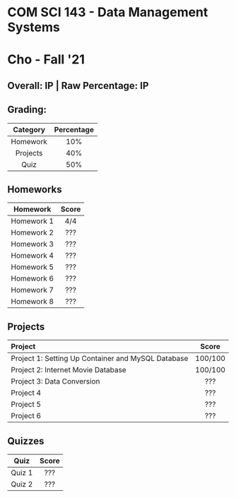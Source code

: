 # COM SCI 143 - Data Management Systems

# Cho - Fall '21

## Overall: IP | Raw Percentage: IP

## Grading:

| Category | Percentage |
| :------: | :--------: |
| Homework |    10%     |
| Projects |    40%     |
|   Quiz   |    50%     |

## Homeworks

|  Homework  | Score |
| :--------: | :---: |
| Homework 1 |  4/4  |
| Homework 2 |  ???  |
| Homework 3 |  ???  |
| Homework 4 |  ???  |
| Homework 5 |  ???  |
| Homework 6 |  ???  |
| Homework 7 |  ???  |
| Homework 8 |  ???  |

## Projects

| Project                                            |  Score  |
| :------------------------------------------------- | :-----: |
| Project 1: Setting Up Container and MySQL Database | 100/100 |
| Project 2: Internet Movie Database                 | 100/100 |
| Project 3: Data Conversion                         |   ???   |
| Project 4                                          |   ???   |
| Project 5                                          |   ???   |
| Project 6                                          |   ???   |

## Quizzes

|  Quiz  | Score |
| :----: | :---: |
| Quiz 1 |  ???  |
| Quiz 2 |  ???  |

